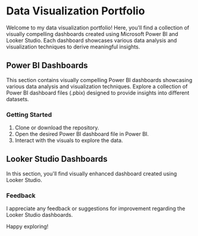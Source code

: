 # Data Visualization Portfolio

Welcome to my data visualization portfolio! Here, you'll find a collection of visually compelling dashboards created using Microsoft Power BI and Looker Studio. Each dashboard showcases various data analysis and visualization techniques to derive meaningful insights.

## Power BI Dashboards

This section contains visually compelling Power BI dashboards showcasing various data analysis and visualization techniques. Explore a collection of Power BI dashboard files (.pbix) designed to provide insights into different datasets.

### Getting Started

1. Clone or download the repository.
2. Open the desired Power BI dashboard file in Power BI.
3. Interact with the visuals to explore the data.

## Looker Studio Dashboards

In this section, you'll find visually enhanced dashboard created using Looker Studio.

### Feedback

I appreciate any feedback or suggestions for improvement regarding the Looker Studio dashboards.

Happy exploring!
